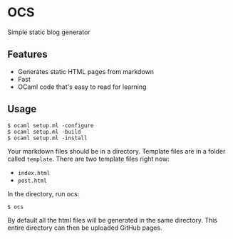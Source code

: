 # OCS

Simple static blog generator

## Features

- Generates static HTML pages from markdown
- Fast
- OCaml code that's easy to read for learning

## Usage

```
$ ocaml setup.ml -configure
$ ocaml setup.ml -build
$ ocaml setup.ml -install
```

Your markdown files should be in a directory.
Template files are in a folder called `template`.
There are two template files right now:

- `index.html`
- `post.html`

In the directory, run ocs:

```
$ ocs
```

By default all the html files will be generated in the same directory.
This entire directory can then be uploaded GitHub pages.
